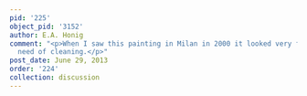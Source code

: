 ```yaml
---
pid: '225'
object_pid: '3152'
author: E.A. Honig
comment: "<p>When I saw this painting in Milan in 2000 it looked very flat and in
  need of cleaning.</p>"
post_date: June 29, 2013
order: '224'
collection: discussion
---
```

